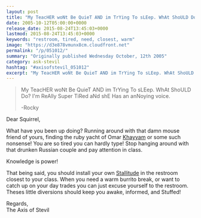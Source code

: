 ```yaml
---
layout: post
title: "My TeacHER woNt Be QuieT AND im TrYing To sLEep. WhAt ShoULD Do?"
date: 2005-10-12T05:00:00+0000
release_date: 2015-08-24T13:45:03+0000
lastmod: 2015-08-24T13:45:03+0000
keywords: "restroom, tired, need, closest, warm"
image: "https://d3e878vmunx8cm.cloudfront.net"
permalink: "/p/051012/"
summary: "Originally published Wednesday October, 12th 2005"
category: ask-stevil
hashtag: "#axisofstevil_051012"
excerpt: "My TeacHER woNt Be QuieT AND im TrYing To sLEep. WhAt ShoULD Do?, and other great questions from Wednesday October, 12th 2005"
---
```


> My TeacHER woNt Be QuieT AND im TrYing To sLEep. WhAt ShoULD Do? I'm ReAlly Super TiRed aNd shE Has an anNoying voice.
> 
> -Rocky

Dear Squirrel,

What have you been up doing? Running around with that damn mouse friend of yours, finding the ruby yacht of Omar [Khayyam](http://upload.wikimedia.org/wikipedia/commons/f/f8/Omar_Khayyam_Profile.jpg "Khayyam") or some such nonsense! You are so tired you can hardly type! Stop hanging around with that drunken Russian couple and pay attention in class.

Knowledge is power!

That being said, you should install your own [Stallitude](/p/residential-solutions "Stallitude") in the restroom closest to your class. When you need a warm burrito break, or want to catch up on your day trades you can just excuse yourself to the restroom. Theses little diversions should keep you awake, informed, and Stuffed!

Regards,  
The Axis of Stevil
